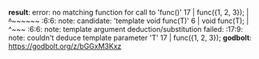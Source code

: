 **result**:
error: no matching function for call to 'func(<brace-enclosed initializer list>)'
   17 |     func({1, 2, 3});
      |     ~~~~^~~~~~~~~~~
<source>:6:6: note: candidate: 'template<class T> void func(T)'
    6 | void func(T);
      |      ^~~~
<source>:6:6: note:   template argument deduction/substitution failed:
<source>:17:9: note:   couldn't deduce template parameter 'T'
   17 |     func({1, 2, 3});
**godbolt**: https://godbolt.org/z/bGGxM3Kxz